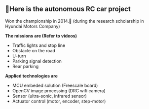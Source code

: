 ## 🚙Here is the autonomous RC car project

Won the championship in 2014.🥇 (during the research scholarship in Hyundai Motors Company)

**The missions are (Refer to videos)**

- Traffic lights and stop line
- Obstacle on the road
- U-turn
- Parking signal detection
- Rear parking

**Applied technologies are**

- MCU embeded solution (Freescale board)
- OpenCV image processing (DRC wifi camera)
- Sensor (ultra-sonic, infrared sensor)
- Actuator control (motor, encoder, step-motor)
